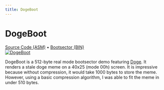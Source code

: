 ```yaml
---
title: DogeBoot
---
```

<h1 class="page-title">DogeBoot</h1>
<a href="https://mirror.dorper.me/dogeboot/dogeboot.asm" target="_blank">Source Code (ASM)</a> &bull; 
<a href="https://mirror.dorper.me/dogeboot/dogeboot.bin" target="_blank">Bootsector (BIN)</a>
<div>
	<a href="{{"/media/img/dogeboot.png"|relative_url}}" target="_blank">
	   <img src="{{"/media/img/dogeboot.png"|relative_url}}" alt="DogeBoot">
	</a>
</div>
<p>
	DogeBoot is a 512-byte real mode bootsector demo featuring <a href="https://en.wikipedia.org/wiki/Doge_(meme)">Doge</a>.
	It renders a stale doge meme on a 40x25 (mode 00h) screen. It is impressive because without compression, it would take 1000 bytes
	to store the meme. However, using a basic compression algorithm, I was able to fit the meme in under 510 bytes.
</p>